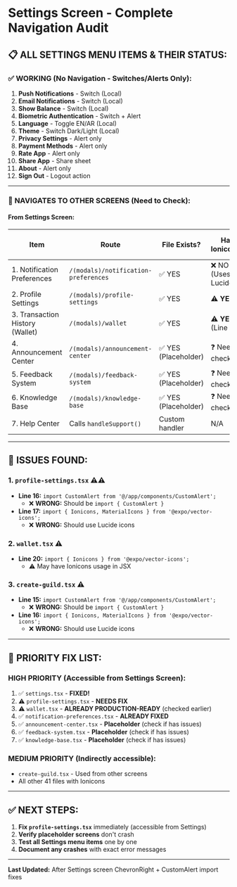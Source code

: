 # Settings Screen - Complete Navigation Audit

## 📋 **ALL SETTINGS MENU ITEMS & THEIR STATUS:**

### ✅ **WORKING (No Navigation - Switches/Alerts Only):**
1. **Push Notifications** - Switch (Local)
2. **Email Notifications** - Switch (Local)
3. **Show Balance** - Switch (Local)
4. **Biometric Authentication** - Switch + Alert
5. **Language** - Toggle EN/AR (Local)
6. **Theme** - Switch Dark/Light (Local)
7. **Privacy Settings** - Alert only
8. **Payment Methods** - Alert only
9. **Rate App** - Alert only
10. **Share App** - Share sheet
11. **About** - Alert only
12. **Sign Out** - Logout action

---

### 🔴 **NAVIGATES TO OTHER SCREENS (Need to Check):**

#### **From Settings Screen:**
| Item | Route | File Exists? | Has Ionicons? | Has Wrong CustomAlert Import? |
|------|-------|--------------|---------------|------------------------------|
| 1. Notification Preferences | `/(modals)/notification-preferences` | ✅ YES | ❌ NO (Uses Lucide) | ❌ NO |
| 2. Profile Settings | `/(modals)/profile-settings` | ✅ YES | ⚠️ **YES** | ⚠️ **YES** (Line 16) |
| 3. Transaction History (Wallet) | `/(modals)/wallet` | ✅ YES | ⚠️ **YES** (Line 20) | ❓ Need to check |
| 4. Announcement Center | `/(modals)/announcement-center` | ✅ YES (Placeholder) | ❓ Need to check | ❓ Need to check |
| 5. Feedback System | `/(modals)/feedback-system` | ✅ YES (Placeholder) | ❓ Need to check | ❓ Need to check |
| 6. Knowledge Base | `/(modals)/knowledge-base` | ✅ YES (Placeholder) | ❓ Need to check | ❓ Need to check |
| 7. Help Center | Calls `handleSupport()` | Custom handler | N/A | N/A |

---

## 🔧 **ISSUES FOUND:**

### **1. `profile-settings.tsx`** ⚠️⚠️
- **Line 16:** `import CustomAlert from '@/app/components/CustomAlert';` 
  - ❌ **WRONG:** Should be `import { CustomAlert }`
- **Line 17:** `import { Ionicons, MaterialIcons } from '@expo/vector-icons';`
  - ❌ **WRONG:** Should use Lucide icons

### **2. `wallet.tsx`** ⚠️
- **Line 20:** `import { Ionicons } from '@expo/vector-icons';`
  - ⚠️ May have Ionicons usage in JSX

### **3. `create-guild.tsx`** ⚠️
- **Line 15:** `import CustomAlert from '@/app/components/CustomAlert';`
  - ❌ **WRONG:** Should be `import { CustomAlert }`
- **Line 16:** `import { Ionicons, MaterialIcons } from '@expo/vector-icons';`
  - ❌ **WRONG:** Should use Lucide icons

---

## 🎯 **PRIORITY FIX LIST:**

### **HIGH PRIORITY** (Accessible from Settings Screen):
1. ✅ `settings.tsx` - **FIXED!**
2. ⚠️ `profile-settings.tsx` - **NEEDS FIX**
3. ⚠️ `wallet.tsx` - **ALREADY PRODUCTION-READY** (checked earlier)
4. ✅ `notification-preferences.tsx` - **ALREADY FIXED**
5. ✅ `announcement-center.tsx` - **Placeholder** (check if has issues)
6. ✅ `feedback-system.tsx` - **Placeholder** (check if has issues)
7. ✅ `knowledge-base.tsx` - **Placeholder** (check if has issues)

### **MEDIUM PRIORITY** (Indirectly accessible):
- `create-guild.tsx` - Used from other screens
- All other 41 files with Ionicons

---

## ✅ **NEXT STEPS:**

1. **Fix `profile-settings.tsx`** immediately (accessible from Settings)
2. **Verify placeholder screens** don't crash
3. **Test all Settings menu items** one by one
4. **Document any crashes** with exact error messages

---

**Last Updated:** After Settings screen ChevronRight + CustomAlert import fixes


